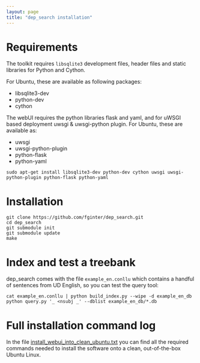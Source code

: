 ```yaml
---
layout: page
title: "dep_search installation"
---
```


# Requirements

The toolkit requires `libsqlite3` development files, header files and static libraries for Python and Cython.

For Ubuntu, these are available as following packages:

* libsqlite3-dev  
* python-dev  
* cython

The webUI requires the python libraries flask and yaml, and for uWSGI based deployment uwsgi & uwsgi-python plugin. For Ubuntu, these are available as:  

* uwsgi  
* uwsgi-python-plugin  
* python-flask
* python-yaml

```
sudo apt-get install libsqlite3-dev python-dev cython uwsgi uwsgi-python-plugin python-flask python-yaml
```

# Installation

```
git clone https://github.com/fginter/dep_search.git   
cd dep_search
git submodule init   
git submodule update   
make
```

# Index and test a treebank

dep_search comes with the file `example_en.conllu` which contains a handful of sentences from UD English, so you can test the query tool:

```
cat example_en.conllu | python build_index.py --wipe -d example_en_db
python query.py '_ <nsubj _' --dblist example_en_db/*.db
```

# Full installation command log

In the file [install_webui_into_clean_ubuntu.txt](https://github.com/fginter/dep_search/blob/master/install_webui_into_clean_ubuntu.txt) you can find all the required commands needed to install the software onto a clean, out-of-the-box Ubuntu Linux.
